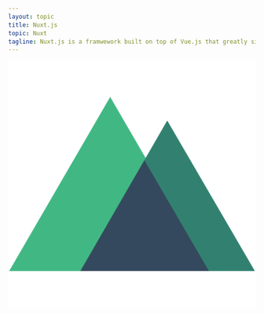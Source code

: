 ```yaml
---
layout: topic
title: Nuxt.js
topic: Nuxt
tagline: Nuxt.js is a framwework built on top of Vue.js that greatly simplifies the process of creating Universal Vue.js Applications. It's primary features include the ability to quickly and easily create both server-side rendered or statically generated applications.
---
```


<img src="/static/brand-logos/nuxt-logo.svg" alt="Nuxt logo" class="Logo-brand">